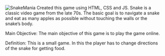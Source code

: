 ![SnakeMania](https://user-images.githubusercontent.com/87966154/127735137-10cf3345-7c2d-40e2-816e-842b9b60c152.png)
Created this game using HTML, CSS and JS. 
Snake is a classic video game from the late 70s. The basic goal is to navigate a snake and eat as many apples as possible without touching the walls or the snake’s body.

Main Objective:
The main objective of this game is to play the game online.

Definition:
This is a small game. In this the player has to change directions of the snake for getting food.

